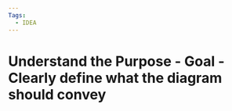 ```yaml
---
Tags:
  - IDEA
---
```


# Understand the Purpose - Goal - Clearly define what the diagram should convey 

          